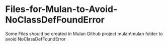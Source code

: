 # Files-for-Mulan-to-Avoid-NoClassDefFoundError
Some Files should be created in Mulan Github project mulan\mulan folder to avoid NoClassDefFoundError
